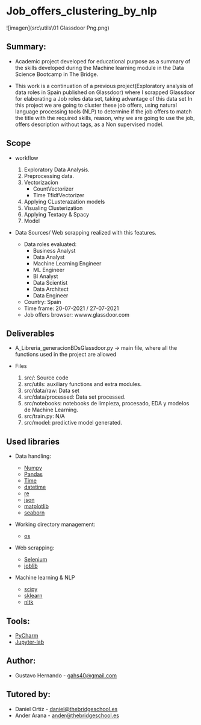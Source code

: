 # Job_offers_clustering_by_nlp
![imagen](src\utils\01 Glassdoor Png.png)

## Summary:  
* Academic project developed for educational purpose as a summary of the skills developed during the Machine learning module in the Data Science Bootcamp in The Bridge. 

* This work is a continuation of a previous project(Exploratory analysis of data roles in Spain published on Glassdoor) where I scrapped Glassdoor for elaborating a Job roles data set, taking advantage of this data set In this project we are going to cluster these job offers, using natural language processing tools (NLP) to determine if the job offers to match the title with the required skills,  reason, why we are going to use the job, offers description without tags, as a Non supervised model. 

## Scope
* workflow
    1. Exploratory Data Analysis.
    2. Preprocessing data. 
    3. Vectorizacion 
        * CountVectorizer
        * Time TfidfVectorizer
    4. Applying CLusterazation models
    5. Visualing Clusterization
    6. Applying Textacy & Spacy
    7. Model
    
* Data Sources/ Web scrapping realized with this features. 
    * Data roles evaluated:
        * Business Analyst
        * Data Analyst
        * Machine Learning Engineer
        * ML Engineer
        * BI Analyst
        * Data Scientist
        * Data Architect
        * Data Engineer
    * Country: Spain 
    * Time frame: 20-07-2021 / 27-07-2021   
    * Job offers browser:  wwww.glassdoor.com 

## Deliverables
* A_Libreria_generacionBDsGlassdoor.py -> main file, where all the functions used in the project are allowed 
    
* Files
    1. src/: Source code
    2. src/utils: auxiliary functions and extra modules. 
    3. src/data/raw: Data set
    4. src/data/processed: Data set processed. 
    5. src/notebooks: notebooks de limpieza, procesado, EDA y modelos de Machine Learning.
    6. src/train.py: N/A
    7. src/model: predictive model generated. 
   
## Used libraries
* Data handling: 
    * [Numpy](https://numpy.org/doc/)  
    * [Pandas](https://numpy.org/doc/)
    * [Time](https://docs.python.org/3/library/time.html)
    * [datetime](https://docs.python.org/3/library/datetime.html)
    * [re](https://docs.python.org/3/library/re.html)
    * [json](https://docs.python.org/3/library/json.html)
    * [matplotlib](https://matplotlib.org/stable/api/_as_gen/matplotlib.pyplot.html)
    * [seaborn](https://seaborn.pydata.org/)   

* Working directory management: 
    * [os](https://docs.python.org/3/library/os.html)

* Web scrapping: 
    * [Selenium](https://www.selenium.dev/)
    * [joblib](https://joblib.readthedocs.io/en/latest/)
 
    
* Machine learning & NLP
    * [scipy](https://www.selenium.dev/)
    * [sklearn](https://scikit-learn.org/stable/index.html)
    * [nltk](https://www.nltk.org/)


## Tools: 
* [PyCharm](https://www.jetbrains.com/pycharm/)
* [Jupyter-lab](https://jupyter.org/)

## Author:
* Gustavo Hernando - <gahs40@gmail.com>

## Tutored by:
* Daniel Ortiz - <daniel@thebridgeschool.es>
* Ander Arana - <ander@thebridgeschool.es>
